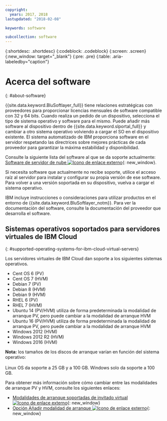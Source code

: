```yaml
---
copyright:
  years: 2017, 2018
lastupdated: "2018-02-08"

keywords: software

subcollection: software
---
```


{:shortdesc: .shortdesc}
{:codeblock: .codeblock}
{:screen: .screen}
{:new_window: target="_blank"}
{:pre: .pre}
{:table: .aria-labeledby="caption"}

# Acerca del software
{: #about-software}

{{site.data.keyword.BluSoftlayer_full}} tiene relaciones estratégicas con proveedores para proporcionar licencias mensuales de software compatible con 32 y 64 bits.  Cuando realiza un pedido de un dispositivo, selecciona el tipo de sistema operativo y software para el mismo. Puede añadir más software al dispositivo dentro de {{site.data.keyword.slportal_full}} y cambiar a otro sistema operativo volviendo a cargar el SO en el dispositivo existente. El sistema automatizado de IBM proporciona software en el servidor respetando las directrices sobre mejores prácticas de cada proveedor para garantizar la máxima estabilidad y disponibilidad.

Consulte la siguiente lista del software al que se da soporte actualmente: [Software de servidor de nube ![Icono de enlace externo](../../icons/launch-glyph.svg "Icono de enlace externo")](https://www.ibm.com/cloud-computing/bluemix/node/153){: new_window}.

Si necesita software que actualmente no recibe soporte, utilice el acceso raíz al servidor para instalar y configurar su propia versión de ese software.  Para volver a una versión soportada en su dispositivo, vuelva a cargar el sistema operativo.

IBM incluye instrucciones o consideraciones para utilizar productos en el entorno de {{site.data.keyword.BluSoftlayer_notm}}. Para ver la documentación del software, consulte la documentación del proveedor que desarrolla el software.

## Sistemas operativos soportados para servidores virtuales de IBM Cloud
{: #supported-operating-systems-for-ibm-cloud-virtual-servers}

Los servidores virtuales de IBM Cloud dan soporte a los siguientes sistemas operativos.

- Cent OS 6 (PV)
- Cent OS 7 (HVM)
- Debian 7 (PV)
- Debian 8 (HVM)
- Debian 9 (HVM)
- RHEL 6 (PV)
- RHEL 7 (HVM)
- Ubuntu 14 (PV/HVM) utiliza de forma predeterminada la modalidad de arranque PV, pero puede cambiar a la modalidad de arranque HVM
- Ubuntu 16 (PV/HVM) utiliza de forma predeterminada la modalidad de arranque PV, pero puede cambiar a la modalidad de arranque HVM
- Windows 2012 (HVM)
- Windows 2012 R2 (HVM)
- Windows 2016 (HVM)

**Nota:** los tamaños de los discos de arranque varían en función del sistema operativo:<br>  
Linux OS da soporte a 25 GB y a 100 GB.
Windows solo da soporte a 100 GB.

Para obtener más información sobre cómo cambiar entre las modalidades de arranque PV y HVM, consulte los siguientes enlaces:
* [Modalidades de arranque soportadas de invitado virtual ![Icono de enlace externo](../../icons/launch-glyph.svg "Icono de enlace externo")](https://sldn.softlayer.com/reference/services/SoftLayer_Virtual_Guest_Block_Device_Template_Group/getSupportedBootModes){: new_window}
* [Opción Añadir modalidad de arranque ![Icono de enlace externo](../../icons/launch-glyph.svg "Icono de enlace externo")](https://github.com/softlayer/softlayer-python/pull/936/files/09c35a9595651d66f3e117a055efe585745ba2b3){: new_window}
